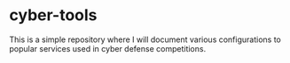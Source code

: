# cyber-tools
This is a simple repository where I will document various configurations to popular services used in cyber defense competitions.
